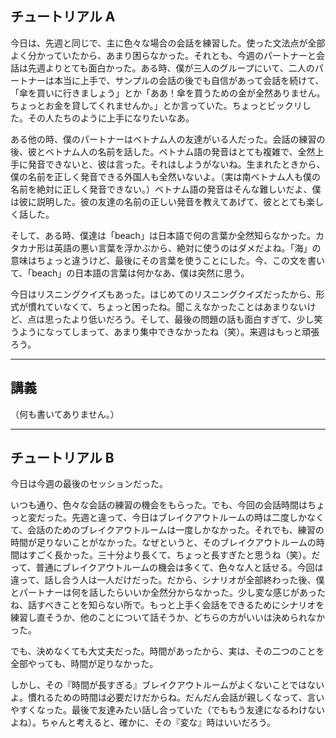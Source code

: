 ## チュートリアル A

今日は、先週と同じで、主に色々な場合の会話を練習した。使った文法点が全部よく分かっていたから、あまり困らなかった。それとも、今週のパートナーと会話は先週よりとても面白かった。ある時、僕が三人のグループにいて、二人のパートナーは本当に上手で、サンプルの会話の後でも自信があって会話を続けて、「傘を買いに行きましょう」とか「ああ！傘を買うための金が全然ありません。ちょっとお金を貸してくれませんか。」とか言っていた。ちょっとビックリした。その人たちのように上手になりたいなあ。

ある他の時、僕のパートナーはベトナム人の友達がいる人だった。会話の練習の後、彼とベトナム人の名前を話した。ベトナム語の発音はとても複雑で、全然上手に発音できないと、彼は言った。それはしようがないね。生まれたときから、僕の名前を正しく発音できる外国人も全然いないよ。（実は南ベトナム人も僕の名前を絶対に正しく発音できない。）ベトナム語の発音はそんな難しいだよ、僕は彼に説明した。彼の友達の名前の正しい発音を教えてあげて、彼ととても楽しく話した。

そして、ある時、僕達は「beach」は日本語で何の言葉か全然知らなかった。カタカナ形は英語の悪い言葉を浮かぶから、絶対に使うのはダメだよね。「海」の意味はちょっと違うけど、最後にその言葉を使うことにした。今、この文を書いて、「beach」の日本語の言葉は何かなあ、僕は突然に思う。

今日はリスニングクイズもあった。はじめてのリスニングクイズだったから、形式が慣れていなくて、ちょっと困ったね。聞こえなかったことはあまりないけど、点は思ったより低いだろう。そして、最後の問題の話も面白すぎて、少し笑うようになってしまって、あまり集中できなかったね（笑）。来週はもっと頑張ろう。

---

## 講義

<!--
今日は、私にとって、何というか～　特別なことはあまりなく、普通に勉強しました。いつもと同じで、
先生が単語と文法を教えてくれて、私達は質問を答えて、新しいものを覚えるようにします。
難しい問題がなく、困る時もありませんでした。ですから、このジャーナルで書きたいことも、
書くべきことも、そして書かなければならないことも、あまりないと思います。今日は、これ以上、
何も書かなくてすみません。
-->

（何も書いてありません。）

---

## チュートリアル B

今日は今週の最後のセッションだった。

いつも通り、色々な会話の練習の機会をもらった。でも、今回の会話時間はちょっと変だった。先週と違って、今日はブレイクアウトルームの時は二度しかなくて、会話のためのブレイクアウトルームは一度しかなかった。それでも、練習の時間が足りないことがなかった。なぜというと、そのブレイクアウトルームの時間はすごく長かった。三十分より長くて、ちょっと長すぎたと思うね（笑）。だって、普通にブレイクアウトルームの機会は多くて、色々な人と話せる。今回は違って、話し合う人は一人だけだった。だから、シナリオが全部終わった後、僕とパートナーは何を話したらいいか全然分からなかった。少し変な感じがあったね、話すべきことを知らない所で。もっと上手く会話をできるためにシナリオを練習し直そうか、他のことについて話そうか、どちらの方がいいは決められなかった。

でも、決めなくても大丈夫だった。時間があったから、実は、その二つのことを全部やっても、時間が足りなかった。

しかし、その『時間が長すぎる』ブレイクアウトルームがよくないことではないよ。慣れるための時間は必要だけだからね。だんだん会話が親しくなって、言いやすくなった。最後で友達みたい話し合っていた（でももう友達になるわけないよね）。ちゃんと考えると、確かに、その『変な』時はいいだろう。
